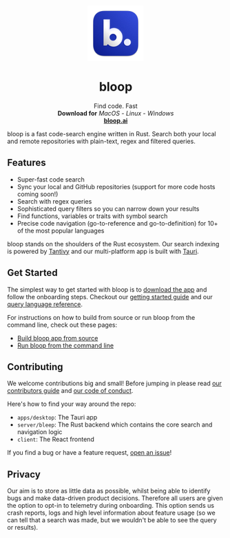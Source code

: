 <p align="center">
    <img width="130" height="130" src="apps/desktop/src-tauri/icons/Square150x150Logo.png", alt="Logo">
</p>
<h1 align="center"><b>bloop</b></h1>
<p align="center">
    Find code. Fast
    <br />
    <b>Download for</b>
    <i>MacOS</i> -
    <i>Linux</i> -
    <i>Windows</i>
    <br />
    <a href="https://bloop.ai"><strong>bloop.ai</strong></a>
</p>

bloop is a fast code-search engine written in Rust. Search both your local and remote
repositories with plain-text, regex and filtered queries.

## Features

- Super-fast code search
- Sync your local and GitHub repositories (support for more code hosts coming soon!)
- Search with regex queries
- Sophisticated query filters so you can narrow down your results
- Find functions, variables or traits with symbol search
- Precise code navigation (go-to-reference and go-to-definition) for 10+ of the most popular languages

bloop stands on the shoulders of the Rust ecosystem. Our search indexing is powered by [Tantivy](https://github.com/quickwit-oss/tantivy) and our multi-platform app is built with [Tauri](https://github.com/tauri-apps/tauri).

## Get Started

The simplest way to get started with bloop is to [download the app](https://github.com/BloopAI/bloop/releases) and follow the onboarding steps. Checkout our [getting started guide](https://bloop.ai/docs/getting-started) and our [query language reference](https://bloop.ai/docs/writing-queries).

For instructions on how to build from source or run bloop from the command line, check out these pages:
- [Build bloop app from source](./apps/desktop/README.md)
- [Run bloop from the command line](./server/README.md)

## Contributing

We welcome contributions big and small! Before jumping in please read [our contributors guide](./CONTRIBUTING.md) and [our code of conduct](./CODE_OF_CONDUCT.md).

Here's how to find your way around the repo:

- `apps/desktop`: The Tauri app
- `server/bleep`: The Rust backend which contains the core search and navigation logic
- `client`: The React frontend

If you find a bug or have a feature request, [open an issue](https://github.com/BloopAI/bloop/issues)!

## Privacy

Our aim is to store as little data as possible, whilst being able to identify bugs and make data-driven product decisions. Therefore all users are given the option to opt-in to telemetry during onboarding. This option sends us crash reports, logs and high level information about feature usage (so we can tell that a search was made, but we wouldn't be able to see the query or results).